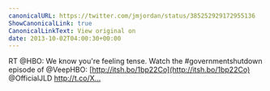 ```yaml
---
canonicalURL: https://twitter.com/jmjordan/status/385252929172955136
ShowCanonicalLink: true
CanonicalLinkText: View original on
date: 2013-10-02T04:00:30+00:00
---
```

RT @HBO: We know you're feeling tense. Watch the #governmentshutdown episode of @VeepHBO: [http://itsh.bo/1bp22Co](http://itsh.bo/1bp22Co) @OfficialJLD http://t.co/X…